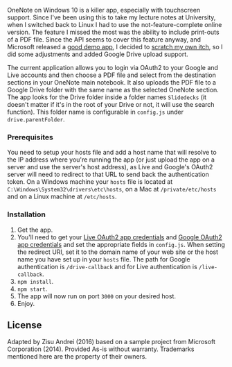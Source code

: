 OneNote on Windows 10 is a killer app, especially with touchscreen support. Since I've been using this to take my lecture notes at University,
when I switched back to Linux I had to use the not-feature-complete online version. The feature I missed the most was the ability to
include print-outs of a PDF file. Since the API seems to cover this feature anyway, and Microsoft released a [good demo app](https://github.com/OneNoteDev/OneNoteAPISampleNodejs), I decided to [scratch my own itch](https://github.com/matzipan/node-note/commit/e4b5017f73466c75eb9aaa6e1b06b73d64329961), so I did some adjustments and added Google Drive upload support.

The current application allows you to login via OAuth2 to your Google and Live accounts and then choose a PDF file and select from the destination sections in your OneNote main notebook. It also uploads the PDF file to a Google Drive folder with the same name as the selected OneNote section. The app looks for the Drive folder inside a folder names `Slidedecks` (it doesn't matter if it's in the root of your Drive or not, it will use the search function). This folder name is configurable in `config.js` under `drive.parentFolder`.

### Prerequisites

You need to setup your hosts file and add a host name that will resolve to the IP address where you're running the app (or just upload the app on a server and use the server's host address), as Live and Google's OAuth2 server will need to redirect to that URL to send back the authentication token. On a Windows machine your `hosts` file is located at `C:\Windows\System32\drivers\etc\hosts`, on a Mac at `/private/etc/hosts` and on a Linux machine at `/etc/hosts`.

### Installation

1. Get the app.
3. You'll need to get your [Live OAuth2 app credentials](https://account.live.com/developers/applications/index) and [Google OAuth2 app credentials](https://console.developers.google.com/) and set the appropriate fields in `config.js`. When setting the redirect URI, set it to the domain name of your web site or the host name you have set up in your `hosts` file. The path for Google authentication is `/drive-callback` and for Live authentication is `/live-callback`.
6. `npm install`.
8. `npm start`.
9. The app will now run on port `3000` on your desired host.
10. Enjoy.

## License

Adapted by Zisu Andrei (2016) based on a sample project from Microsoft Corporation (2014). Provided As-is without warranty. Trademarks mentioned here are the property of their owners.
